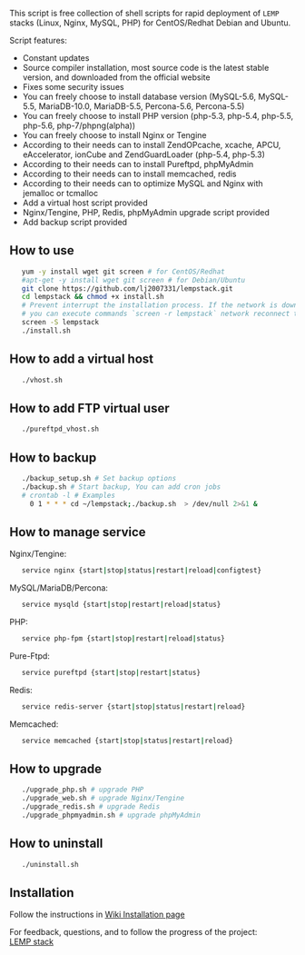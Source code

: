    This script is free collection of shell scripts for rapid deployment of `LEMP` stacks (Linux, Nginx, MySQL, PHP) for CentOS/Redhat Debian and Ubuntu.

   Script features: 
- Constant updates 
- Source compiler installation, most source code is the latest stable version, and downloaded from the official website
- Fixes some security issues 
- You can freely choose to install database version (MySQL-5.6, MySQL-5.5, MariaDB-10.0, MariaDB-5.5, Percona-5.6, Percona-5.5)
- You can freely choose to install PHP version (php-5.3, php-5.4, php-5.5, php-5.6, php-7/phpng(alpha))
- You can freely choose to install Nginx or Tengine
- According to their needs can to install ZendOPcache, xcache, APCU, eAccelerator, ionCube and ZendGuardLoader (php-5.4, php-5.3)
- According to their needs can to install Pureftpd, phpMyAdmin
- According to their needs can to install memcached, redis
- According to their needs can to optimize MySQL and Nginx with jemalloc or tcmalloc
- Add a virtual host script provided
- Nginx/Tengine, PHP, Redis, phpMyAdmin upgrade script provided
- Add backup script provided

## How to use 

```bash
   yum -y install wget git screen # for CentOS/Redhat
   #apt-get -y install wget git screen # for Debian/Ubuntu 
   git clone https://github.com/lj2007331/lempstack.git
   cd lempstack && chmod +x install.sh
   # Prevent interrupt the installation process. If the network is down, 
   # you can execute commands `screen -r lempstack` network reconnect the installation window.
   screen -S lempstack 
   ./install.sh
```

## How to add a virtual host

```bash
   ./vhost.sh
```

## How to add FTP virtual user

```bash
   ./pureftpd_vhost.sh
```

## How to backup

```bash
   ./backup_setup.sh # Set backup options 
   ./backup.sh # Start backup, You can add cron jobs
   # crontab -l # Examples 
     0 1 * * * cd ~/lempstack;./backup.sh  > /dev/null 2>&1 &
```

## How to manage service
Nginx/Tengine:
```bash
   service nginx {start|stop|status|restart|reload|configtest}
```
MySQL/MariaDB/Percona:
```bash
   service mysqld {start|stop|restart|reload|status}
```
PHP:
```bash
   service php-fpm {start|stop|restart|reload|status}
```
Pure-Ftpd:
```bash
   service pureftpd {start|stop|restart|status}
```
Redis:
```bash
   service redis-server {start|stop|status|restart|reload}
```
Memcached:
```bash
   service memcached {start|stop|status|restart|reload}
```

## How to upgrade 
```bash
   ./upgrade_php.sh # upgrade PHP
   ./upgrade_web.sh # upgrade Nginx/Tengine
   ./upgrade_redis.sh # upgrade Redis 
   ./upgrade_phpmyadmin.sh # upgrade phpMyAdmin 
```

## How to uninstall 

```bash
   ./uninstall.sh
```

## Installation
   Follow the instructions in [Wiki Installation page](https://github.com/lj2007331/lempstack/wiki/Installation)<br />

   For feedback, questions, and to follow the progress of the project: <br />
   [LEMP stack](https://lempstack.com)<br />

